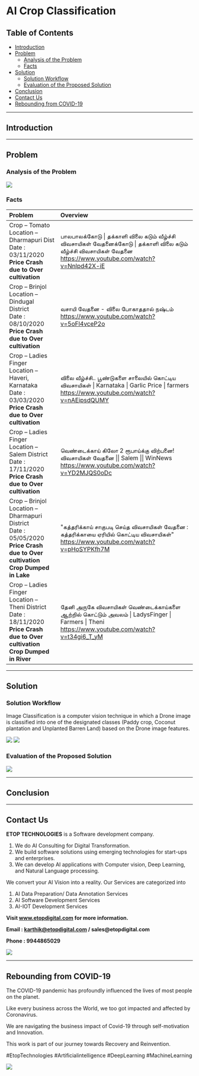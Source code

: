# AI Crop Classification

## Table of Contents ##

* [Introduction](https://github.com/Karthikkannan-AI/AI-Crop-Classification#introduction)
* [Problem](https://github.com/Karthikkannan-AI/AI-Crop-Classification#problem)
  * [Analysis of the Problem](https://github.com/Karthikkannan-AI/AI-Crop-Classification#analysis-of-the-problem)
  * [Facts](https://github.com/Karthikkannan-AI/AI-Crop-Classification#facts)
* [Solution](https://github.com/Karthikkannan-AI/AI-Crop-Classification#solution)
  * [Solution Workflow](https://github.com/Karthikkannan-AI/AI-Crop-Classification#solution-workflow)
  * [Evaluation of the Proposed Solution](https://github.com/Karthikkannan-AI/AI-Crop-Classification#evaluation-of-the-proposed-solution)
* [Conclusion](https://github.com/Karthikkannan-AI/AI-Crop-Classification#conclusion)
* [Contact Us](https://github.com/Karthikkannan-AI/AI-Crop-Classification#contact-us)
* [Rebounding from COVID-19](https://github.com/Karthikkannan-AI/AI-Crop-Classification#rebounding-from-covid-19)

- - - -

## Introduction ##



- - - -

## Problem ##

### Analysis of the Problem ###

<img src="https://github.com/Karthikkannan-AI/AI-Crop-Classification/blob/main/resources/Problem%201.png">

### Facts ###

| Problem | Overview |
| :---------- | :---------- |
| Crop – Tomato <br> Location – Dharmapuri Dist <br> Date : 03/11/2020 <br> __Price Crash due to Over cultivation__ | பாலபாலக்கோடு \| தக்காளி விலை கடும் வீழ்ச்சி விவசாயிகள் வேதனைக்கோடு \| தக்காளி விலை கடும் வீழ்ச்சி விவசாயிகள் வேதனை <br> https://www.youtube.com/watch?v=Nnlpd42X-iE |
| Crop – Brinjol <br> Location –Dindugal District <br> Date : 08/10/2020 <br> __Price Crash due to Over cultivation__ | வசாயி வேதனை - விலை போகாததால் நஷ்டம் <br> https://www.youtube.com/watch?v=5oFl4vceP2o |
| Crop – Ladies Finger <br> Location – Haveri, Karnataka <br> Date : 03/03/2020 <br> __Price Crash due to Over cultivation__ | விலை வீழ்ச்சி.. பூண்டுகளை சாலையில் கொட்டிய விவசாயிகள் \| Karnataka \| Garlic Price \| farmers <br> https://www.youtube.com/watch?v=nAEipsdQUMY |
| Crop – Ladies Finger <br> Location – Salem District <br> Date : 17/11/2020 <br> __Price Crash due to Over cultivation__ | வெண்டைக்காய் கிலோ 2 ரூபாய்க்கு விற்பனை! விவசாயிகள் வேதனை \|\| Salem \|\| WinNews <br> https://www.youtube.com/watch?v=YD2MJQS0oDc |
| Crop – Brinjol <br> Location – Dharmapuri District <br> Date : 05/05/2020 <br> __Price Crash due to Over cultivation__ <br> __Crop Dumped in Lake__ | "கத்தரிக்காய் சாகுபடி செய்த விவசாயிகள் வேதனை : கத்தரிக்காயை ஏரியில் கொட்டிய விவசாயிகள்" <br> https://www.youtube.com/watch?v=pHoSYPKfh7M |
| Crop – Ladies Finger <br> Location – Theni District <br> Date : 18/11/2020 <br> __Price Crash due to Over cultivation__ <br> __Crop Dumped in River__ | தேனி அருகே விவசாயிகள் வெண்டைக்காய்களை ஆற்றில் கொட்டும் அவலம் \| LadysFinger \| Farmers \| Theni <br> https://www.youtube.com/watch?v=t34gi6_T_yM |

- - - -

## Solution ##


### Solution Workflow ###

Image Classification is a computer vision technique in which a Drone image is classified into one of the designated classes (Paddy crop, Coconut plantation and Unplanted Barren Land)  based on the Drone image features. 

<img src="https://github.com/Karthikkannan-AI/AI-Crop-Classification/blob/main/resources/Solution%20Workflow%201.png">

<img src="https://github.com/Karthikkannan-AI/AI-Crop-Classification/blob/main/resources/Solution%20Workflow%202.png">


### Evaluation of the Proposed Solution ###

<a href="https://youtu.be/KBDD5xrcrfQ" target="_blank"><img src="https://github.com/Karthikkannan-AI/AI-Crop-Classification/blob/main/resources/AI%20Crop%20Classification.png"/></a>

- - - -

## Conclusion ##



- - - -

## Contact Us ##

__ETOP TECHNOLOGIES__ is a Software development company. 
1. We do AI Consulting for Digital Transformation.
2. We build software solutions using emerging technologies for start-ups and enterprises. 
3. We can develop AI applications with Computer vision, Deep Learning, and Natural Language processing.

We convert your AI Vision into a reality. Our Services are categorized into 
1. AI Data Preparation/ Data Annotation Services 
2. AI Software Development Services 
3. AI-IOT Development Services

__Visit www.etopdigital.com for more information.__

__Email : karthik@etopdigital.com / sales@etopdigital.com__
          
__Phone : 9944865029__

<img src="https://github.com/Karthikkannan-AI/AI-Crop-Classification/blob/main/resources/About%20ETOP%20Technologies_Github.png">

- - - -

## Rebounding from COVID-19 ##

The COVID-19 pandemic has profoundly influenced the lives of most people on the planet.

Like every business across the World, we too got impacted and affected by Coronavirus.

We are navigating the business impact of Covid-19 through self-motivation and Innovation.

This work is part of our journey towards Recovery and Reinvention.

#EtopTechnologies #Artificialintelligence #DeepLearning #MachineLearning


<img src="https://github.com/Karthikkannan-AI/AI-Crop-Classification/blob/main/resources/CoronaPandemic.jpeg">
